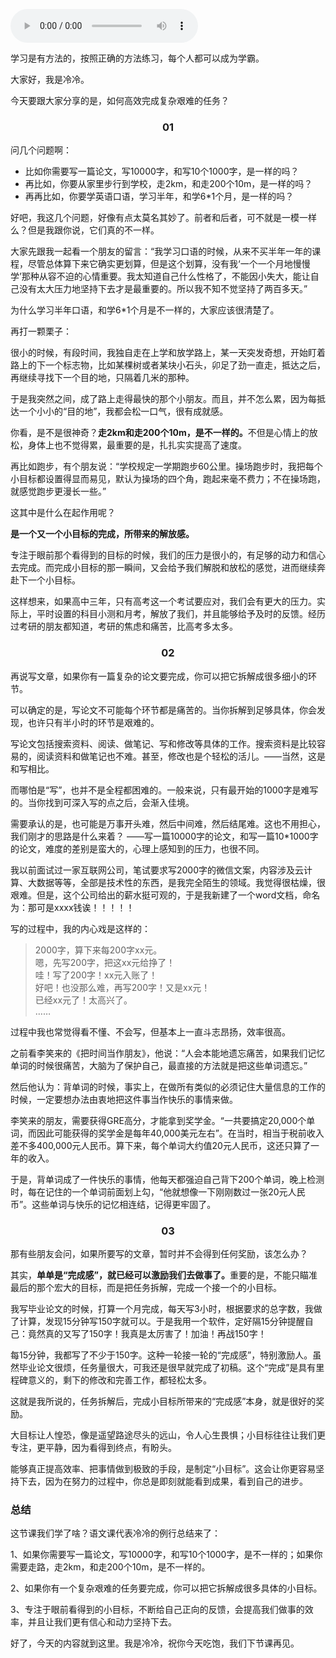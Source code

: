 <audio title="19｜如何高效完成复杂艰难的、不喜欢的任务？" src="https://static001.geekbang.org/resource/audio/3a/f6/3aef45465b8be6c265f9e7da67e507f6.mp3" controls="controls"></audio> 
<p>学习是有方法的，按照正确的方法练习，每个人都可以成为学霸。</p><p>大家好，我是冷冷。</p><p>今天要跟大家分享的是，如何高效完成复杂艰难的任务？</p><h3><center>01</center></h3><p>问几个问题啊：</p><ul>
<li>比如你需要写一篇论文，写10000字，和写10个1000字，是一样的吗？</li>
<li>再比如，你要从家里步行到学校，走2km，和走200个10m，是一样的吗？</li>
<li>再再比如，你要学英语口语，学习半年，和学6*1个月，是一样的吗？</li>
</ul><p>好吧，我这几个问题，好像有点太莫名其妙了。前者和后者，可不就是一模一样么？但是我跟你说，它们真的不一样。</p><p>大家先跟我一起看一个朋友的留言：“我学习口语的时候，从来不买半年一年的课程，尽管总体算下来它确实更划算，但是这个划算，没有我‘一个一个月地慢慢学’那种从容不迫的心情重要。我太知道自己什么性格了，不能因小失大，能让自己没有太大压力地坚持下去才是最重要的。所以我不知不觉坚持了两百多天。”</p><p>为什么学习半年口语，和学6*1个月是不一样的，大家应该很清楚了。</p><p>再打一颗栗子：</p><p>很小的时候，有段时间，我独自走在上学和放学路上，某一天突发奇想，开始盯着路上的下一个标志物，比如某棵树或者某块小石头，卯足了劲一直走，抵达之后，再继续寻找下一个目的地，只隔着几米的那种。</p><!-- [[[read_end]]] --><p>于是我突然之间，成了路上走得最快的那个小朋友。而且，并不怎么累，因为每抵达一个小小的“目的地”，我都会松一口气，很有成就感。</p><p>你看，是不是很神奇？<strong>走2km和走200个10m，是不一样的。</strong>不但是心情上的放松，身体上也不觉得累，最重要的是，扎扎实实提高了速度。</p><p>再比如跑步，有个朋友说：“学校规定一学期跑步60公里。操场跑步时，我把每个小目标都设置得显而易见，默认为操场的四个角，跑起来毫不费力；不在操场跑，就感觉跑步更漫长一些。”</p><p>这其中是什么在起作用呢？</p><p><strong>是一个又一个小目标的完成，所带来的解放感。</strong></p><p>专注于眼前那个看得到的目标的时候，我们的压力是很小的，有足够的动力和信心去完成。而完成小目标的那一瞬间，又会给予我们解脱和放松的感觉，进而继续奔赴下一个小目标。</p><p>这样想来，如果高中三年，只有高考这一个考试要应对，我们会有更大的压力。实际上，平时设置的科目小测和月考，解放了我们，并且能够给予及时的反馈。经历过考研的朋友都知道，考研的焦虑和痛苦，比高考多太多。</p><h3><center>02</center></h3><p>再说写文章，如果你有一篇复杂的论文要完成，你可以把它拆解成很多细小的环节。</p><p>可以确定的是，写论文不可能每个环节都是痛苦的。当你拆解到足够具体，你会发现，也许只有半小时的环节是艰难的。</p><p>写论文包括搜索资料、阅读、做笔记、写和修改等具体的工作。搜索资料是比较容易的，阅读资料和做笔记也不难。甚至，修改也是个轻松的活儿。——当然，这是和写相比。</p><p>而哪怕是“写”，也并不是全程都困难的。一般来说，只有最开始的1000字是难写的。当你找到可深入写的点之后，会渐入佳境。</p><p>需要承认的是，也可能是万事开头难，然后中间难，然后结尾难。这也不用担心，我们刚才的思路是什么来着？ ——写一篇10000字的论文，和写一篇10*1000字的论文，难度的差别是蛮大的，心理上感知到的压力，也很不同。</p><p>我以前面试过一家互联网公司，笔试要求写2000字的微信文案，内容涉及云计算、大数据等等，全部是技术性的东西，是我完全陌生的领域。我觉得很枯燥，很艰难。但是，这个公司给出的薪水挺可观的，于是我新建了一个word文档，命名为：那可是xxxx钱诶！！！！！</p><p>写的过程中，我的内心戏是这样的：</p><blockquote>
<p>2000字，算下来每200字xx元。<br>
嗯，先写200字，把这xx元给挣了！<br>
哇！写了200字！xx元入账了！<br>
好吧！也没那么难，再写200字！又是xx元！<br>
已经xx元了！太高兴了。<br>
……</p>
</blockquote><p>过程中我也常觉得看不懂、不会写，但基本上一直斗志昂扬，效率很高。</p><p>之前看李笑来的《把时间当作朋友》，他说：“人会本能地遗忘痛苦，如果我们记忆单词的时候很痛苦，大脑为了保护自己，最直接的方法就是把这些单词遗忘。”</p><p>然后他认为：背单词的时候，事实上，在做所有类似的必须记住大量信息的工作的时候，一定要想办法由衷地把这件事当作快乐的事情来做。</p><p>李笑来的朋友，需要获得GRE高分，才能拿到奖学金。“一共要搞定20,000个单词，而因此可能获得的奖学金是每年40,000美元左右”。在当时，相当于税前收入差不多400,000元人民币。算下来，每个单词大约值20元人民币，这还只算了一年的收入。</p><p>于是，背单词成了一件快乐的事情，他每天都强迫自己背下200个单词，晚上检测时，每在记住的一个单词前面划上勾，“他就想像一下刚刚数过一张20元人民币”。这些单词与快乐的记忆相连结，记得更牢固了。</p><h3><center>03</center></h3><p>那有些朋友会问，如果所要写的文章，暂时并不会得到任何奖励，该怎么办？</p><p>其实，<strong>单单是“完成感”，就已经可以激励我们去做事了。</strong>重要的是，不能只瞄准最后的那个宏大的目标，而是把任务拆解，完成一个接一个的小目标。</p><p>我写毕业论文的时候，打算一个月完成，每天写3小时，根据要求的总字数，我做了计算，发现15分钟写150字就可以。于是我用一个软件，定好隔15分钟提醒自己：竟然真的又写了150字！我真是太厉害了！加油！再战150字！</p><p>每15分钟，我都写了不少于150字。这种一轮接一轮的“完成感”，特别激励人。虽然毕业论文很烦，任务量很大，可我还是很早就完成了初稿。这个“完成”是具有里程碑意义的，剩下的修改和完善工作，都轻松太多。</p><p>这就是我所说的，任务拆解后，完成小目标所带来的“完成感”本身，就是很好的奖励。</p><p>大目标让人惶恐，像是遥望路途尽头的远山，令人心生畏惧；小目标往往让我们更专注，更平静，因为看得到终点，有盼头。</p><p>能够真正提高效率、把事情做到极致的手段，是制定“小目标”。这会让你更容易坚持下去，因为在努力的过程中，你总是即刻就能看到成果，看到自己的进步。</p><h3>总结</h3><p>这节课我们学了啥？语文课代表冷冷的例行总结来了：</p><p>1、如果你需要写一篇论文，写10000字，和写10个1000字，是不一样的；如果你需要走路，走2km，和走200个10m，是不一样的。</p><p>2、如果你有一个复杂艰难的任务要完成，你可以把它拆解成很多具体的小目标。</p><p>3、专注于眼前看得到的小目标，不断给自己正向的反馈，会提高我们做事的效率，并且让我们更有信心和动力坚持下去。</p><p>好了，今天的内容就到这里。我是冷冷，祝你今天吃饱，我们下节课再见。</p>